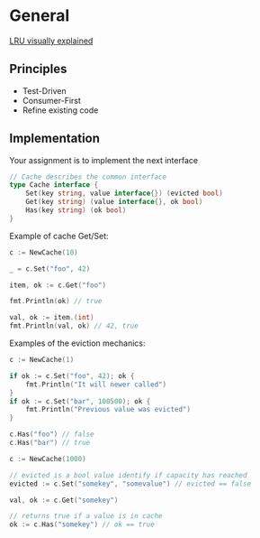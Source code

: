 # General

[LRU visually explained](https://www.youtube.com/watch?v=DUbEgNw-F9c&t=1539s)

## Principles

- Test-Driven
- Consumer-First
- Refine existing code

## Implementation

Your assignment is to implement the next interface

```go
// Cache describes the common interface
type Cache interface {
    Set(key string, value interface{}) (evicted bool)
    Get(key string) (value interface{}, ok bool)
    Has(key string) (ok bool)
}
```

Example of cache Get/Set:

```go
c := NewCache(10)

_ = c.Set("foo", 42)

item, ok := c.Get("foo")

fmt.Println(ok) // true

val, ok := item.(int)
fmt.Println(val, ok) // 42, true
```

Examples of the eviction mechanics:

```go
c := NewCache(1)

if ok := c.Set("foo", 42); ok {
    fmt.Println("It will newer called")
}
if ok := c.Set("bar", 100500); ok {
    fmt.Println("Previous value was evicted")
}

c.Has("foo") // false
c.Has("bar") // true
```

```go
c := NewCache(1000)

// evicted is a bool value identify if capacity has reached
evicted := c.Set("somekey", "somevalue") // evicted == false

val, ok := c.Get("somekey")

// returns true if a value is in cache
ok := c.Has("somekey") // ok == true
```
